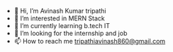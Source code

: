 - 👋 Hi, I’m Avinash Kumar tripathi 
- 👀 I’m interested in MERN Stack   
- 🌱 I’m currently learning b.tech IT
- 💞️ I’m looking for the internship and job 
- 📫 How to reach me tripathiavinash860@gmail.com

<!---
avinash8303/avinash8303 is a ✨ special ✨ repository because its `README.md` (this file) appears on your GitHub profile.
You can click the Preview link to take a look at your changes.
--->
